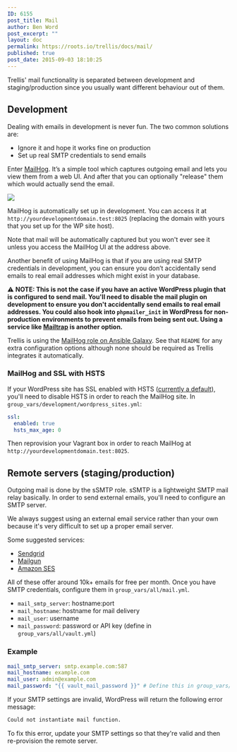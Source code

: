 ```yaml
---
ID: 6155
post_title: Mail
author: Ben Word
post_excerpt: ""
layout: doc
permalink: https://roots.io/trellis/docs/mail/
published: true
post_date: 2015-09-03 18:10:25
---
```

Trellis' mail functionality is separated between development and staging/production since you usually want different behaviour out of them.

## Development
Dealing with emails in development is never fun. The two common solutions are:

* Ignore it and hope it works fine on production
* Set up real SMTP credentials to send emails

Enter [MailHog](https://github.com/mailhog/MailHog). It’s a simple tool which captures outgoing email and lets you view them from a web UI. And after that you can optionally "release" them which would actually send the email.

![](https://cdn.roots.io/app/uploads/trellis-mailhog-preview.png)

MailHog is automatically set up in development. You can access it at `http://yourdevelopmentdomain.test:8025` (replacing the domain with yours that you set up for the WP site host).

Note that mail will be automatically captured but you won't ever see it unless you access the MailHog UI at the address above.

Another benefit of using MailHog is that if you are using real SMTP credentials in development, you can ensure you don’t accidentally send emails to real email addresses which might exist in your database.

⚠️ **NOTE: This is not the case if you have an active WordPress plugin that is configured to send mail. You'll need to disable the mail plugin on development to ensure you don't accidentally send emails to real email addresses. You could also hook into `phpmailer_init` in WordPress for non-production environments to prevent emails from being sent out. Using a service like [Mailtrap](https://mailtrap.io/) is another option.**

Trellis is using the [MailHog role on Ansible Galaxy](https://galaxy.ansible.com/geerlingguy/mailhog/). See that `README` for any extra configuration options although none should be required as Trellis integrates it automatically.

### MailHog and SSL with HSTS

If your WordPress site has SSL enabled with HSTS ([currently a default](https://github.com/roots/trellis/issues/741)), you'll need to disable HSTS in order to reach the MailHog site. In `group_vars/development/wordpress_sites.yml`:

```yml
ssl:
  enabled: true
  hsts_max_age: 0
```

Then reprovision your Vagrant box in order to reach MailHog at `http://yourdevelopmentdomain.test:8025`.

## Remote servers (staging/production)

Outgoing mail is done by the sSMTP role. sSMTP is a lightweight SMTP mail relay basically. In order to send external emails, you'll need to configure an SMTP server.

We always suggest using an external email service rather than your own because it's very difficult to set up a proper email server.

Some suggested services:

* [Sendgrid](https://sendgrid.com/)
* [Mailgun](http://www.mailgun.com/)
* [Amazon SES](http://aws.amazon.com/ses/)

All of these offer around 10k+ emails for free per month. Once you have SMTP credentials, configure them in `group_vars/all/mail.yml`.

* `mail_smtp_server`: hostname:port
* `mail_hostname`: hostname for mail delivery
* `mail_user`: username
* `mail_password`: password or API key (define in `group_vars/all/vault.yml`)

### Example

```yml
mail_smtp_server: smtp.example.com:587
mail_hostname: example.com
mail_user: admin@example.com
mail_password: "{{ vault_mail_password }}" # Define this in group_vars/all/vault.yml
```

If your SMTP settings are invalid, WordPress will return the following error message:

```txt
Could not instantiate mail function.
```

To fix this error, update your SMTP settings so that they're valid and then re-provision the remote server.